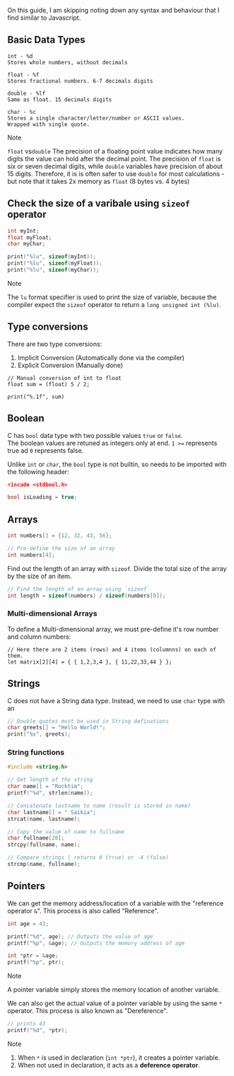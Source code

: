On this guide, I am skipping noting down any syntax and behaviour that I find
similar to Javascript.

## Basic Data Types

```
int - %d
Stores whole numbers, without decimals

float - %f
Stores fractional numbers. 6-7 decimals digits

double - %lf
Same as float. 15 decimals digits

char - %c
Stores a single character/letter/number or ASCII values.
Wrapped with single quote.
```

> [!NOTE]
> `float` vs`double`
> The precision of a floating point value indicates how many digits the value
> can hold after the decimal point. The precision of `float` is six or seven decimal
> digits, while `double` variables have precision of about 15 digits. Therefore, it
> is is often safer to use `double` for most calculations - but note that it takes
> 2x memory as `float` (8 bytes vs. 4 bytes)

## Check the size of a varibale using `sizeof` operator

```c
int myInt;
float myFloat;
char myChar;

print("%lu", sizeof(myInt));
print("%lu", sizeof(myFloat));
print("%lu", sizeof(myChar));
```

> [!NOTE]
> The `lu` format specifier is used to print the size of variable, because the
> compiler expect the `sizeof` operator to return a `long unsigned int (%lu)`.

## Type conversions

There are two type conversions:

1. Implicit Conversion (Automatically done via the compiler)
2. Explicit Conversion (Manually done)

```
// Manual conversion of int to float
float sum = (float) 5 / 2;

print("%.1f", sum)
```

## Boolean

C has `bool` data type with two possible values `true` or `false`. \
The boolean values are retuned as integers only at end. `1 >=` represents true
ad `0` represents false.


Unlike `int` or `char`, the `bool` type is not builtin, so needs to be imported
with the following header:

```c
#incude <stdbool.h>

bool isLoading = true;
```

## Arrays

```c
int numbers[] = {12, 32, 43, 56};

// Pre-define the size of an array
int numbers[4];
```

Find out the length of an array with `sizeof`. Divide the total size of the array
by the size of an item.

```c
// Find the length of an array using `sizeof`
int length = sizeof(numbers) / sizeof(numbers[0]);
```
### Multi-dimensional Arrays

To define a Multi-dimensional array, we must pre-define it's row number and column numbers:

```
// Here there are 2 items (rows) and 4 items (columnns) on each of them.
let matrix[2][4] = { { 1,2,3,4 }, { 11,22,33,44 } };
```

## Strings

C does not have a String data type. Instead, we need to use `char` type with an

```c
// Double quotes must be used in String definations
char greets[] = "Hello World!";
print("%s", greets);
```


### String functions

```c
#include <string.h>

// Get length of the string
char name[] = "Rocktim";
printf("%d", strlen(name));

// Concatenate lastname to name (result is stored in name)
char lastname[] = " Saikia";
strcat(name, lastname);

// Copy the value of name to fullname
char fullname[20];
strcpy(fullname, name);

// Compare strings | returns 0 (true) or -4 (false)
strcmp(name, fullname);
```

## Pointers

We can get the memory address/location of a variable with the "reference operator `&`".
This process is also called "Reference".

```c
int age = 43;

printf("%d", age); // Outputs the value of age
printf("%p", &age); // Outputs the memory address of age

int *ptr = &age;
printf("%p", ptr);
```

> [!NOTE]
> A pointer variable simply stores the memory location of another variable.

We can also get the actual value of a pointer variable by using the same `*` operator.
This process is also known as "Dereference".

```c
// prints 43
printf("%d", *ptr);
```

> [!NOTE]
> 1. When `*` is used in declaration (`int *ptr`), it creates a pointer variable.
> 2. When not used in declaration, it acts as a **deference operator**.
